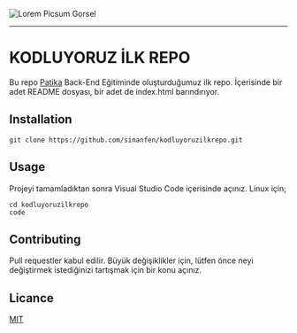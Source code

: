 ![Lorem Picsum Gorsel](https://pbs.twimg.com/profile_images/1592510098915659778/7gVpz6uC_400x400.jpg)
***

# KODLUYORUZ İLK REPO

Bu repo [Patika](www.patika.dev) Back-End Eğitiminde oluşturduğumuz ilk repo. İçerisinde bir adet README dosyası, bir adet de index.html barındırıyor.

## Installation

```
git clone https://github.com/sinanfen/kodluyoruzilkrepo.git
```
## Usage
Projeyi tamamladıktan sonra Visual Studio Code içerisinde açınız.
Linux için;

```
cd kodluyoruzilkrepo
code
```

## Contributing
Pull requestler kabul edilir. Büyük değişiklikler için, lütfen önce neyi değiştirmek istediğinizi tartışmak için bir konu açınız.

## Licance

[MIT](https://choosealicense.com)
